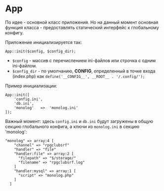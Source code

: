 # App

По идее - основной класс приложения. Но на данный момент основная функция класса - предоставлять статический интерфейс к
глобальному конфигу.

Приложение инициализируется так:

```
App::init($config, $config_dir);
```

- `$config` - массив с перечислением ini-файлов или строчка с одним ini-файлом.
- `$config_dir` - по умолчанию, __CONFIG__, определенный в точке входа (index.php) как `define('__CONFIG__', __ROOT__ . '/.config/');`

Пример инициализации:
```
App::init([
    'config.ini',
    'db.ini',
    'monolog'   =>  'monolog.ini'
]);
```
Важный момент: здесь `config.ini` и `db.ini` будут загружены в общую секцию глобального конфига, а ключи из `monolog.ini` в секцию 'monolog':
```
"monolog" => array:4 [
    "channel" => "rpgclubsrf"
    "handler" => "file"
    "handler:file" => array:2 [
      "filepath" => "$/storage/"
      "filename" => "rpgclubsrf.log"
    ]
    "handler:mysql" => array:1 [
      "script" => "monolog.php"
    ]
  ]

```